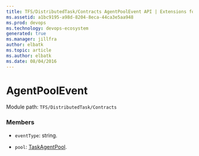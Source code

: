 ```yaml
---
title: TFS/DistributedTask/Contracts AgentPoolEvent API | Extensions for Azure DevOps Services
ms.assetid: a1bc9195-a98d-8204-8eca-44ca3e5aa948
ms.prod: devops
ms.technology: devops-ecosystem
generated: true
ms.manager: jillfra
author: elbatk
ms.topic: article
ms.author: elbatk
ms.date: 08/04/2016
---
```


# AgentPoolEvent

Module path: `TFS/DistributedTask/Contracts`


### Members

* `eventType`: string. 

* `pool`: [TaskAgentPool](../../../TFS/DistributedTask/Contracts/TaskAgentPool.md). 

